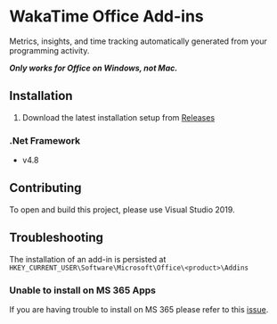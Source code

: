 # WakaTime Office Add-ins

Metrics, insights, and time tracking automatically generated from your programming activity.

***Only works for Office on Windows, not Mac.***

## Installation

1. Download the latest installation setup from [Releases](https://github.com/gandarez/office-wakatime/releases)

### .Net Framework

* v4.8

## Contributing

To open and build this project, please use Visual Studio 2019.

## Troubleshooting

The installation of an add-in is persisted at `HKEY_CURRENT_USER\Software\Microsoft\Office\<product>\Addins`

### Unable to install on MS 365 Apps

If you are having trouble to install on MS 365 please refer to this [issue](https://github.com/wakatime/office-wakatime/issues/1).
